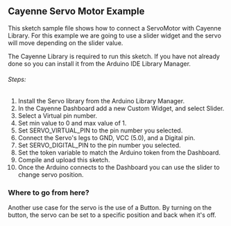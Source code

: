 ## Cayenne Servo Motor Example

This sketch sample file shows how to connect a ServoMotor with Cayenne Library.
For this example we are going to use a slider widget and the servo will move
depending on the slider value.

The Cayenne Library is required to run this sketch. If you have not already done so you can install it from the Arduino IDE Library Manager.

###### Steps:
1. Install the Servo library from the Arduino Library Manager.
2. In the Cayenne Dashboard add a new Custom Widget, and select Slider.
3. Select a Virtual pin number.
4. Set min value to 0 and max value of 1.
5. Set SERVO_VIRTUAL_PIN to the pin number you selected.
6. Connect the Servo's legs to GND, VCC (5.0), and a Digital pin.
7. Set SERVO_DIGITAL_PIN to the pin number you selected.
8. Set the token variable to match the Arduino token from the Dashboard.
9. Compile and upload this sketch.
10. Once the Arduino connects to the Dashboard you can use the slider to change servo position.

### Where to go from here?
Another use case for the servo is the use of a Button. By turning on the button,
the servo can be set to a specific position and back when it's off.
